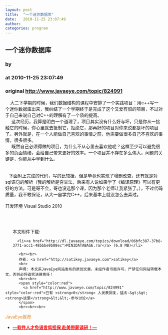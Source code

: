```yaml
---
layout: post
title:  "一个迷你数据库"
date:   2010-11-25 23:07:49
author: 
categories: program
---
```


## 一个迷你数据库
### by 
### at 2010-11-25 23:07:49
### original <http://www.javaeye.com/topic/824991>

    大二下学期的时候，我们数据结构的课程中安排了一个实践项目：用c++写一个迷你数据库出来，我纠结了一个学期终于是完成了这个又爱有恨的项目，不过对于自己来说自己对C++的理解有了一个质的提高。
<br>     这次经历，我算是明白一个道理了，项目其实没有什么好与坏，只是你从一接触它的时候，你心里就去抵制它，拒绝它，那再好的项目对你来说都是坏的项目了。另外就是，在一个人能做自己喜欢的事情之前，他需要做很多自己不喜欢的事情，很多很多。
<br>     既然自己必须得做的项目，为什么不从心里去喜欢他呢？这样至少可以避免很多的负面情绪，会给自己带来更好的效率。一个项目并不存在多么伟大，问题的关键是，你能从中学到什么。
<br>
<br>
<br>   下面附上完成的代码，写的比较挫，但是毕竟也实现了增删改查，还有就是对sql语句的解析（我的解析是穷举法，后来有人说如果学了《编译原理》可以有更好的方法，可是哥不会，哥也没选那个课，因为那个老师让我紧张了。），不过代码质量，我不敢保证，从大一自学完C++，后来基本上就没怎么去弄过。
<br>
<br>开发环境 Visual Studio 2010
          
  <br><br>
  <ul>
    本文附件下载:
    
      <li><a href="http://dl.javaeye.com/topics/download/06bfc387-37b8-3771-acc1-48bbbe9b08ec">MINIDATABASE.rar</a> (6.8 MB)</li>
    
  </ul>

          <br><br>
          作者: <a href="http://satikey.javaeye.com">satikey</a> 
          <br>
          声明: 本文系JavaEye网站发布的原创文章，未经作者书面许可，严禁任何网站转载本文，否则必将追究法律责任！
          <br><br>
          <span style="color:red">
            <a href="http://www.javaeye.com/topic/824991" style="color:red">已有 <strong>0</strong> 人发表回复，猛击-&gt;&gt;<strong>这里</strong>&lt;&lt;-参与讨论</a>
          </span>
          <br><br><br>
<span style="color:#e28822">JavaEye推荐</span>
<br>
<ul><li><a href="http://www.iteye.com/clicks/433"><span style="color:red;font-weight:bold">—软件人才免语言低担保 赴美带薪读研！— </span></a></li></ul>
<br><br><br>